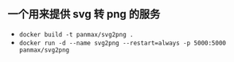 ## 一个用来提供 svg 转 png 的服务

- `docker build -t panmax/svg2png .`
- `docker run -d --name svg2png --restart=always -p 5000:5000 panmax/svg2png`
